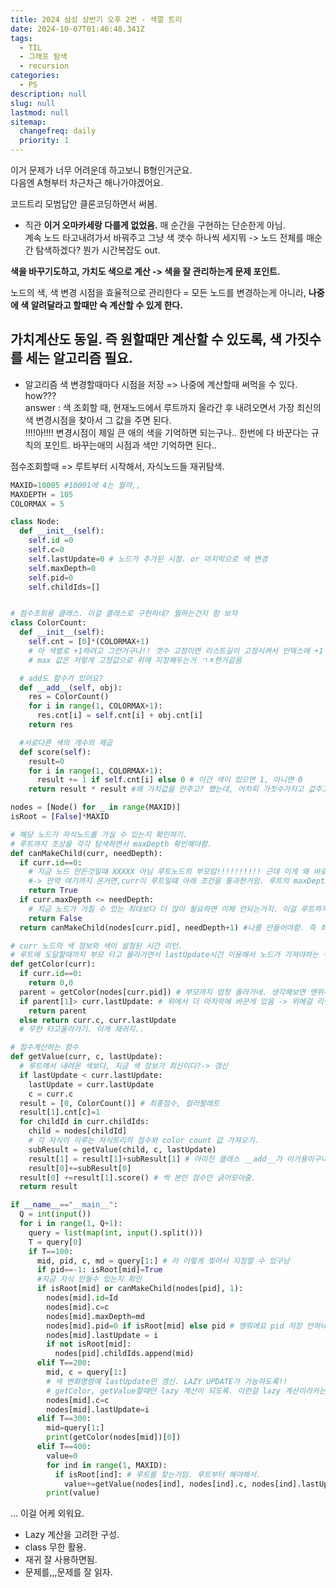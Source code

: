 ```yaml
---
title: 2024 삼성 상반기 오후 2번 - 색깔 트리
date: 2024-10-07T01:46:48.341Z
tags:
  - TIL
  - 그래프 탐색
  - recursion
categories:
  - PS
description: null
slug: null
lastmod: null
sitemap:
  changefreq: daily
  priority: 1
---
```


이거 문제가 너무 어려운데 하고보니 B형인거군요. <br>
다음엔 A형부터 차근차근 해나가야겠어요.

코드트리 모범답안 클론코딩하면서 써봄.

- 직관
**이거 오마카세랑 다를게 없었음.** 매 순간을 구현하는 단순한게 아님.<br>
계속 노드 타고내려가서 바꿔주고 그냥 색 갯수 하나씩 세지뭐 -> 노드 전체를 매순간 탐색하겠다? 뭔가 시간복잡도 out.

**색을 바꾸기도하고, 가치도 색으로 계산 -> 색을 잘 관리하는게 문제 포인트.**

노드의 색, 색 변경 시점을 효율적으로 관리한다 = 모든 노드를 변경하는게 아니라, **나중에 색 알려달라고 할때만 슥 계산할 수 있게 한다.**

가치계산도 동일. 즉 원할때만 계산할 수 있도록, 색 가짓수를 세는 알고리즘 필요.
---
- 알고리즘
색 변경할때마다 시점을 저장 => 나중에 계산할때 써먹을 수 있다. how???<br>
answer : 색 조회할 때, 현재노드에서 루트까지 올라간 후 내려오면서 가장 최신의 색 변경시점을 찾아서 그 값을 주면 된다. 
<br>!!!!아!!!! 변경시점이 제일 큰 애의 색을 기억하면 되는구나.. 한번에 다 바꾼다는 규칙의 포인트. 바꾸는애의 시점과 색만 기억하면 된다..

점수조회할때 => 루트부터 시작해서, 자식노드들 재귀탐색. 






```py
MAXID=10005 #10001에 4는 뭘까,, 
MAXDEPTH = 105
COLORMAX = 5

class Node:
  def __init__(self):
    self.id =0
    self.c=0
    self.lastUpdate=0 # 노드가 추가된 시점. or 마지막으로 색 변경
    self.maxDepth=0
    self.pid=0
    self.childIds=[]


# 점수조회용 클래스. 이걸 클래스로 구현하네? 뭘하는건지 함 보자
class ColorCount:
  def __init__(self):
    self.cnt = [0]*(COLORMAX+1) 
    # 아 색별로 +1하려고 그런거구나!! 갯수 고정이면 리스트길이 고정시켜서 인덱스에 +1 해도되니까.
    # max 값은 저렇게 고정값으로 위에 지정해두는거 ㄱㅊ한거같음

  # add도 함수가 있어요?
  def __add__(self, obj):
    res = ColorCount()
    for i in range(1, COLORMAX+1):
      res.cnt[i] = self.cnt[i] + obj.cnt[i]
    return res 

  #서로다른 색의 개수의 제곱
  def score(self):
    result=0
    for i in range(1, COLORMAX+1):
      result += 1 if self.cnt[i] else 0 # 이건 색이 있으면 1, 아니면 0
    return result * result #왜 가치값을 안주고? 했는데, 어차피 가짓수가지고 값주고, 컬러 리스트는 유지해야함. 자식의 컬러리스트를 __add__하면 이제 내거랑 더해지는거구나. 그럼 score 값도 더하면서 리스트도 갱신해야함.

nodes = [Node() for _ in range(MAXID)]
isRoot = [False]*MAXID

# 해당 노드가 자식노드를 가실 수 있는지 확인하기.
# 루트까지 조상을 각각 탐색하면서 maxDepth 확인해야함.
def canMakeChild(curr, needDepth):
  if curr.id==0:
    # 지금 노드 만든것일때 XXXXX 아님 루트노드의 부모임!!!!!!!!!! 근데 이게 왜 바로 트루를 리턴하지? 
    #-> 만약 여기까지 온거면,curr이 루트일때 아래 조건을 통과한거임. 루트의 maxDepth가 필요 깊이보다 큰거임.
    return True
  if curr.maxDepth <= needDepth:
    # 지금 노드가 가질 수 있는 최대보다 더 많이 필요하면 이제 안되는거지. 이걸 루트까지 올라갈예정.
    return False
  return canMakeChild(nodes[curr.pid], needDepth+1) #나를 만들어야함. 즉 최소 1 필요. 그 다음 부모는 1(지금curr)+1(본인)개 가질수있어야함. 이런 생각이 왜 안굴러가냐고~

# curr 노드의 색 정보와 색이 설정된 시간 리턴.
# 루트에 도달할때까지 부모 타고 몰라가면서 lastUpdate시간 이용해서 노드가 가져야하는 색 계산
def getColor(curr):
  if curr.id==0:
    return 0,0
  parent = getColor(nodes[curr.pid]) # 부모까지 엄청 올라가네. 생각해보면 맨위까지 다 봐야하는게 맞다. 난 왜 중간에서 끊을라한ㄷㄷ
  if parent[1]> curr.lastUpdate: # 위에서 더 마지막에 바꾼게 있음 -> 위에걸 리턴
    return parent
  else return curr.c, curr.lastUpdate
  # 무한 타고올라가기. 이게 재귀지..

# 점수계산하는 함수
def getValue(curr, c, lastUpdate):
  # 루트에서 내려온 색보다, 지금 색 정보가 최신이다?-> 갱신
  if lastUpdate < curr.lastUpdate:
    lastUpdate = curr.lastUpdate
    c = curr.c
  result = [0, ColorCount()] # 최종점수, 컬러팔레트
  result[1].cnt[c]=1
  for childId in curr.childIds:
    child = nodes[childId]
    # 각 자식이 이루는 자식트리의 점수와 color count 값 가져오기.
    subResult = getValue(child, c, lastUpdate)
    result[1] = result[1]+subResult[1] # 아미친 클래스 __add__가 이거용이구나. 그냥 더하면 어케 합칠지 설정해두는거구나,, 세상에....
    result[0]+=subResult[0]
  result[0] +=result[1].score() # 싹 본인 점수만 긁어모아줌.
  return result

if __name__=="__main__":
  Q = int(input())
  for i in range(1, Q+1):
    query = list(map(int, input().split()))
    T = query[0]
    if T==100:
      mid, pid, c, md = query[1:] # 아 이렇게 찢어서 지정할 수 있구낭
      if pid==-1: isRoot[mid]=True
      #지금 자식 만들수 있는지 확인
      if isRoot[mid] or canMakeChild(nodes[pid], 1):
        nodes[mid].id=Id
        nodes[mid].c=c
        nodes[mid].maxDepth=md
        nodes[mid].pid=0 if isRoot[mid] else pid # 엥뭐에요 pid 저장 안하네? -1이라고 맨뒤 리턴하는거 아니구나? -1은 그냥 플래그였음.
        nodes[mid].lastUpdate = i
        if not isRoot[mid]:
          nodes[pid].childIds.append(mid)
      elif T==200:
        mid, c = query[1:]
        # 색 변화명령에 lastUpdate만 갱신. LAZY UPDATE가 가능하도록!!
        # getColor, getValue할때만 lazy 계산이 되도록. 이런걸 lazy 계산이라카는구나
        nodes[mid].c=c
        nodes[mid].lastUpdate=i
      elif T==300:
        mid=query[1:]
        print(getColor(nodes[mid])[0])
      elif T==400:
        value=0
        for ind in range(1, MAXID):
          if isRoot[ind]: # 루트를 찾는거임. 루트부터 해야해서.
            value+=getValue(nodes[ind], nodes[ind].c, nodes[ind].lastUpdate)[0]
        print(value)

```

... 이걸 어케 외워요.
- Lazy 계산을 고려한 구성.
- class 무한 활용.
- 재귀 잘 사용하면됨.
- 문제를,,,문제를 잘 읽자.
